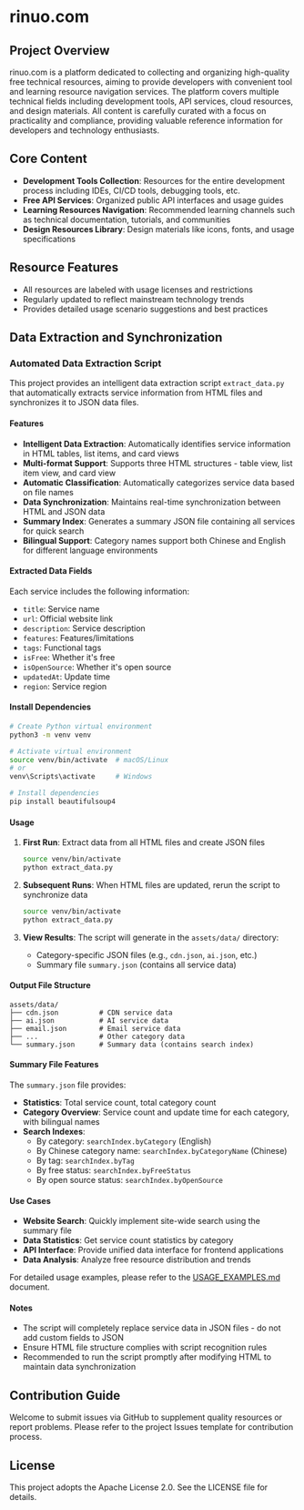 # rinuo.com

## Project Overview
rinuo.com is a platform dedicated to collecting and organizing high-quality free technical resources, aiming to provide developers with convenient tool and learning resource navigation services. The platform covers multiple technical fields including development tools, API services, cloud resources, and design materials. All content is carefully curated with a focus on practicality and compliance, providing valuable reference information for developers and technology enthusiasts.

## Core Content
- **Development Tools Collection**: Resources for the entire development process including IDEs, CI/CD tools, debugging tools, etc.
- **Free API Services**: Organized public API interfaces and usage guides
- **Learning Resources Navigation**: Recommended learning channels such as technical documentation, tutorials, and communities
- **Design Resources Library**: Design materials like icons, fonts, and usage specifications

## Resource Features
- All resources are labeled with usage licenses and restrictions
- Regularly updated to reflect mainstream technology trends
- Provides detailed usage scenario suggestions and best practices

## Data Extraction and Synchronization

### Automated Data Extraction Script

This project provides an intelligent data extraction script `extract_data.py` that automatically extracts service information from HTML files and synchronizes it to JSON data files.

#### Features

- **Intelligent Data Extraction**: Automatically identifies service information in HTML tables, list items, and card views
- **Multi-format Support**: Supports three HTML structures - table view, list item view, and card view
- **Automatic Classification**: Automatically categorizes service data based on file names
- **Data Synchronization**: Maintains real-time synchronization between HTML and JSON data
- **Summary Index**: Generates a summary JSON file containing all services for quick search
- **Bilingual Support**: Category names support both Chinese and English for different language environments

#### Extracted Data Fields

Each service includes the following information:
- `title`: Service name
- `url`: Official website link
- `description`: Service description
- `features`: Features/limitations
- `tags`: Functional tags
- `isFree`: Whether it's free
- `isOpenSource`: Whether it's open source
- `updatedAt`: Update time
- `region`: Service region

#### Install Dependencies

```bash
# Create Python virtual environment
python3 -m venv venv

# Activate virtual environment
source venv/bin/activate  # macOS/Linux
# or
venv\Scripts\activate     # Windows

# Install dependencies
pip install beautifulsoup4
```

#### Usage

1. **First Run**: Extract data from all HTML files and create JSON files
   ```bash
   source venv/bin/activate
   python extract_data.py
   ```

2. **Subsequent Runs**: When HTML files are updated, rerun the script to synchronize data
   ```bash
   source venv/bin/activate
   python extract_data.py
   ```

3. **View Results**: The script will generate in the `assets/data/` directory:
   - Category-specific JSON files (e.g., `cdn.json`, `ai.json`, etc.)
   - Summary file `summary.json` (contains all service data)

#### Output File Structure

```
assets/data/
├── cdn.json          # CDN service data
├── ai.json           # AI service data
├── email.json        # Email service data
├── ...               # Other category data
└── summary.json      # Summary data (contains search index)
```

#### Summary File Features

The `summary.json` file provides:
- **Statistics**: Total service count, total category count
- **Category Overview**: Service count and update time for each category, with bilingual names
- **Search Indexes**:
  - By category: `searchIndex.byCategory` (English)
  - By Chinese category name: `searchIndex.byCategoryName` (Chinese)
  - By tag: `searchIndex.byTag`
  - By free status: `searchIndex.byFreeStatus`
  - By open source status: `searchIndex.byOpenSource`

#### Use Cases

- **Website Search**: Quickly implement site-wide search using the summary file
- **Data Statistics**: Get service count statistics by category
- **API Interface**: Provide unified data interface for frontend applications
- **Data Analysis**: Analyze free resource distribution and trends

For detailed usage examples, please refer to the [USAGE_EXAMPLES.md](USAGE_EXAMPLES.md) document.

#### Notes

- The script will completely replace service data in JSON files - do not add custom fields to JSON
- Ensure HTML file structure complies with script recognition rules
- Recommended to run the script promptly after modifying HTML to maintain data synchronization

## Contribution Guide
Welcome to submit issues via GitHub to supplement quality resources or report problems. Please refer to the project Issues template for contribution process.

## License
This project adopts the Apache License 2.0. See the LICENSE file for details.
